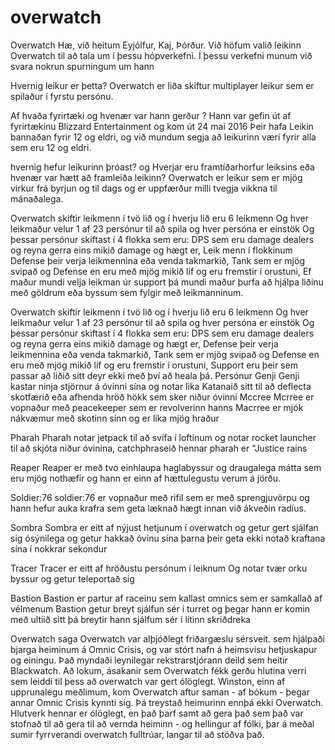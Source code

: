 # overwatch
Overwatch
Hæ, við heitum Eyjólfur, Kaj, Þórður.
Við höfum  valið leikinn Overwatch til að tala um í þessu hópverkefni.
Í þessu verkefni munum við  svara nokrun spurningum um hann

Hvernig leikur er þetta?
Overwatch er liða skiftur multiplayer leikur sem er spilaður í fyrstu persónu.

Af hvaða fyrirtæki og hvenær var hann gerður ? Hann var gefin út af fyrirtækinu Blizzard Entertainment og kom út 24 mai 2016 Þeir hafa Leikin bannaðan fyrir 12 og eldri, og við mundum segja að leikurinn væri fyrir alla sem eru 12 og eldri.

hvernig hefur leikurinn þróast? og Hverjar eru framtíðarhorfur leiksins eða hvenær var hætt að framleiða leikinn? Overwatch er leikur sem er mjög virkur frá byrjun og til dags og er uppfærður milli tvegja vikkna til mánaðalega.

Overwatch skiftir leikmenn í tvö lið og í hverju lið eru 6 leikmenn Og hver leikmaður velur 1 af 23 persónur til að spila og hver persóna er einstök Og þessar persónur skiftast í 4 flokka sem eru: DPS sem eru damage dealers og reyna gerra eins mikið damage og hægt er, Leik menn í flokkinum Defense þeir verja leikmennina eða venda takmarkið, Tank sem er mjög svipað og Defense en eru með mjög mikið líf og eru fremstir í orustuni, Ef maður mundi velja leikman úr support þá mundi maður þurfa að hjálpa liðinu með göldrum eða byssum sem fylgir með leikmanninum.

Overwatch skiftir leikmenn í tvö lið og í hverju lið eru 6 leikmenn
Og hver leikmaður velur 1 af 23 persónur til að spila og hver persóna er einstök
Og þessar persónur skiftast í 4 flokka sem eru:
DPS sem eru damage dealers og reyna gerra eins mikið damage og hægt er,
 Defense  þeir verja leikmennina eða venda takmarkið,
Tank sem er mjög svipað og Defense en eru með mjög mikið líf og eru fremstir í orustuni,
Support eru þeir sem passar að liðið sitt deyr ekki með því að heala þá.
Persónur
Genji
Genji kastar ninja stjörnur á óvinni sína og notar lika Katanaið sitt til að deflecta skotfærið eða afhenda hröð hökk sem sker niður óvinni
Mccree
Mcrree er vopnaður með peacekeeper sem er revolverinn hanns Macrree er mjók nákvæmur með skotinn sínn og er lika mjög hraður


Pharah
Pharah notar jetpack til að svífa í loftinum og notar rocket launcher til að skjóta niður óvinina, catchphraseið hennar pharah er "Justice rains


Reaper
Reaper er með tvo einhlaupa haglabyssur og draugalega mátta sem eru mjög nothæfir og hann er einn af hættulegustu verum á jörðu. 




Soldier:76
soldier:76 er vopnaður með rifil sem er með sprengjuvörpu og hann hefur auka krafra sem geta læknað hægt innan við ákveðin radíus.


Sombra
Sombra er eitt af nýjust hetjunum í overwatch og getur gert sjálfan sig ósýnilega og getur hakkað óvinu sína þarna þeir geta ekki notað kraftana sína í nokkrar sekondur


Tracer
Tracer er eitt af hröðustu persónum í leiknum
Og notar tvær orku byssur og getur teleportað sig


Bastion
Bastion er partur af raceinu sem kallast omnics sem er samkallað af vélmenum
Bastion getur breyt sjálfun sér í turret og þegar hann er komin með ultiið sitt þá breytir hann sjálfum sér í lítinn skriðdreka

Overwatch saga
Overwatch var alþjóðlegt friðargæslu sérsveit. sem hjálpaði bjarga heiminum á Omnic Crisis, og var stórt nafn á heimsvísu hetjuskapur og einingu. Það myndaði leynilegar rekstrarstjórann deild sem heitir Blackwatch. Að lokum, ásakanir sem Overwatch fékk gerðu hlutina verri sem leiddi til þess að overwatch var gert ólöglegt. Winston, einn af upprunalegu meðlimum, kom Overwatch aftur saman - af bókum - þegar annar Omnic Crisis kynnti sig. Þá treystað heimurinn ennþá ekki Overwatch. Hlutverk hennar er ólöglegt, en það þarf samt að gera það sem það var stofnað til að gera til að vernda heiminn - og hellingur af fólki, þar á meðal sumir fyrrverandi overwatch fulltrúar, langar til að stöðva það.


